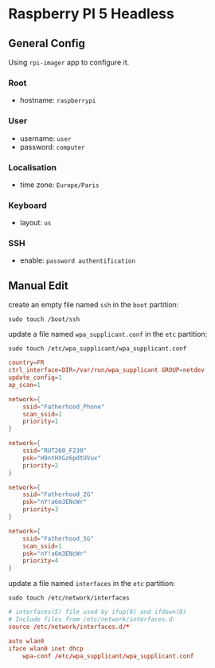 # Raspberry PI 5 Headless
## General Config
Using `rpi-imager` app to configure it.
### Root
+ hostname: `raspberrypi`
### User
+ username: `user`
+ password: `computer`
### Localisation
+ time zone: `Europe/Paris`
### Keyboard
+ layout: `us`
### SSH
+ enable: `password authentification`

## Manual Edit
create an empty file named `ssh` in the `boot` partition:
```shell
sudo touch /boot/ssh
```
update a file named `wpa_supplicant.conf` in the `etc` partition:
```shell
sudo touch /etc/wpa_supplicant/wpa_supplicant.conf
```
```conf
country=FR
ctrl_interface=DIR=/var/run/wpa_supplicant GROUP=netdev
update_config=1
ap_scan=1

network={
    ssid="Fatherhood_Phone"
    scan_ssid=1
    priority=1
}

network={
    ssid="RUT260_F230"
    psk="H9ntHXGz6pdtUVux"
    priority=2
}

network={
    ssid="Fatherhood_2G"
    psk="nY!a6m3ENcWr"
    priority=3
}

network={
    ssid="Fatherhood_5G"
    scan_ssid=1
    psk="nY!a6m3ENcWr"
    priority=4
}
```
update a file named `interfaces` in the `etc` partition:
```shell
sudo touch /etc/network/interfaces
```
```conf
# interfaces(5) file used by ifup(8) and ifdown(8)
# Include files from /etc/network/interfaces.d:
source /etc/network/interfaces.d/*

auto wlan0
iface wlan0 inet dhcp
    wpa-conf /etc/wpa_supplicant/wpa_supplicant.conf
```

